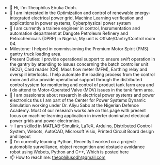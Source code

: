 ## 
- 👋 Hi, I'm Theophilus Ebuka Odoh.
- 👀 I am interested in the Optimization and control of renewable energy-integrated electrical power grid, Machine Learning verification and applications in power systems, Cyberphysical power system
- 🔭 I am currently a trainee engineer in control, Insrumentation and automation department at Dangote Petroleum Refinery and Petrochemicals (DPRP) in Nigeria, My unit is Offsite/Gantry/Control room 04.
- Milestone: I helped in commissioning the Premium Motor Spirit (PMS) gantry truck loading area.
- Present Duties: I provide operational support to ensure swift operation in the gantry by attending to issues concerning the batch controller unit (BCU), Card reader (CR), Mass flow meter (MFM), Earthing relay and overspill interlocks. I help automate the loading process from the control room and also provide operational support through the distributed control system for monitoring and control of product tank farm area and I do attend to Motor-Operated Valve (MOV) issues in the tank farm area.
- 🔭 I am passionate about research in electrical power systems and power electronics thus I am part of the Center for Power Systems Dynamic Simulation working under Dr. Aliyu Sabo at the Nigerian Defence Academy. Most of our research works are on this page with present focus on machine learning application in inverter dominated electrical power grids and power electronics.
- ✨ I am skilled in MATLAB-Simulink, LaTeX, Arduino, Distributed Control System, Webots, AutoCAD, Microsoft Visio, Printed Circuit Board design and layout 
- 🌱 I’m currently learning Python, Recently I worked on a project: automobile surveillance, object recognition and obstacle avoidance robot using Webots, Python and C++, Which is posted here
- 📫 How to reach me: theophilusodh@gmail.com

<!--
**Theoodoh/Theoodoh** is a ✨ _special_ ✨ repository because its `README.md` (this file) appears on your GitHub profile.

Here are some ideas to get you started:

  I’m currently working on ...
- 🌱 I’m currently learning ...
- 👯 I’m looking to collaborate on ...
- 🤔 I’m looking for help with ...
- 💬 Ask me about ...
 ...
- 😄 Pronouns: ...
- ⚡ Fun fact: ...
-->
